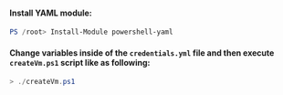 #### Install YAML module:
```powershell
PS /root> Install-Module powershell-yaml
```

#### Change variables inside of the `credentials.yml` file and then execute `createVm.ps1` script like as following:
```powershell
> ./createVm.ps1
```

